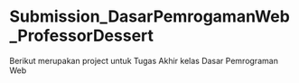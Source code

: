 # Submission_DasarPemrogamanWeb_ProfessorDessert
 Berikut merupakan project untuk Tugas Akhir kelas Dasar Pemrograman Web
